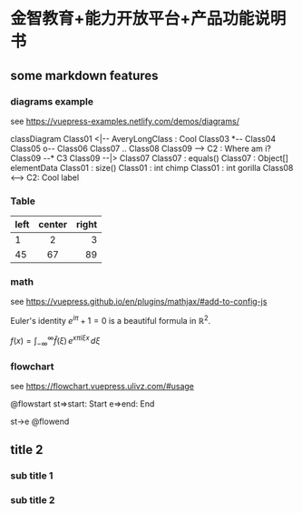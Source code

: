 # 金智教育+能力开放平台+产品功能说明书

## some markdown features

### diagrams example

see https://vuepress-examples.netlify.com/demos/diagrams/

<mermaid>
classDiagram
Class01 <|-- AveryLongClass : Cool
Class03 *-- Class04
Class05 o-- Class06
Class07 .. Class08
Class09 --> C2 : Where am i?
Class09 --* C3
Class09 --|> Class07
Class07 : equals()
Class07 : Object[] elementData
Class01 : size()
Class01 : int chimp
Class01 : int gorilla
Class08 <--> C2: Cool label
</mermaid>

### Table

| left | center | right |
| :--- | :----: | ----: |
| 1    |   2    |     3 |
| 45   |   67   |    89 |

### math

see https://vuepress.github.io/en/plugins/mathjax/#add-to-config-js

Euler's identity $e^{i\pi}+1=0$ is a beautiful formula in $\mathbb{R}^2$.

$f(x) = \int_{-\infty}^\infty\hat f(\xi)\,e^{x \pi i \xi x}\,d\xi$

### flowchart

see https://flowchart.vuepress.ulivz.com/#usage

@flowstart
st=>start: Start
e=>end: End

st->e
@flowend

## title 2

### sub title 1

### sub title 2